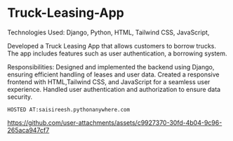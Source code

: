 # Truck-Leasing-App
Technologies Used: Django, Python, HTML, Tailwind CSS, JavaScript,

Developed a Truck Leasing App that allows customers to borrow trucks. The app includes features such as user authentication, a borrowing system.

Responsibilities:
    Designed and implemented the backend using Django, ensuring efficient handling of leases and user data.
    Created a responsive frontend with HTML,Tailwind CSS, and JavaScript for a seamless user experience.
    Handled user authentication and authorization to ensure data security.

    HOSTED AT:saisireesh.pythonanywhere.com
    


https://github.com/user-attachments/assets/c9927370-30fd-4b04-9c96-265aca947cf7

